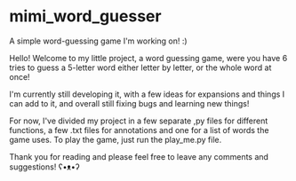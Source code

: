 # mimi_word_guesser
A simple word-guessing game I'm working on! :)

Hello! Welcome to my little project, a word guessing game, were you have 6 tries to guess a 5-letter word either letter by letter, or the whole word at once!

I'm currently still developing it, with a few ideas for expansions and things I can add to it, and overall still fixing bugs and learning new things! 

For now, I've divided my project in a few separate ,py files for different functions, a few .txt files for annotations and one for a list of words the game uses. To play the game, just run the play_me.py file.

Thank you for reading and please feel free to leave any comments and suggestions! ʕ•ᴥ•ʔ
